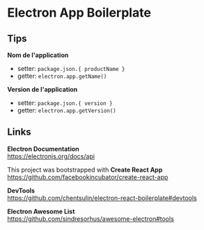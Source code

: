 # Electron App Boilerplate

## Tips

**Nom de l'application**
- setter: `package.json.{ productName }`
- getter: `electron.app.getName()`

**Version de l'application**
- setter: `package.json.{ version }`
- getter: `electron.app.getVersion()`

## Links

**Electron Documentation**<br>
https://electronjs.org/docs/api

This project was bootstrapped with **Create React App**<br>
https://github.com/facebookincubator/create-react-app

**DevTools**<br>
https://github.com/chentsulin/electron-react-boilerplate#devtools

**Electron Awesome List**<br>
https://github.com/sindresorhus/awesome-electron#tools
